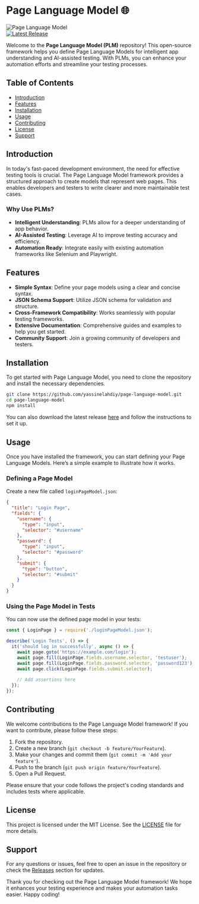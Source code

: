 # Page Language Model 🌐

![Page Language Model](https://img.shields.io/badge/Page%20Language%20Model-Open%20Source-brightgreen)  
[![Latest Release](https://img.shields.io/badge/Latest%20Release-Click%20Here-blue)](https://github.com/yassinelahdiy/page-language-model/releases)

Welcome to the **Page Language Model (PLM)** repository! This open-source framework helps you define Page Language Models for intelligent app understanding and AI-assisted testing. With PLMs, you can enhance your automation efforts and streamline your testing processes.

## Table of Contents

- [Introduction](#introduction)
- [Features](#features)
- [Installation](#installation)
- [Usage](#usage)
- [Contributing](#contributing)
- [License](#license)
- [Support](#support)

## Introduction

In today's fast-paced development environment, the need for effective testing tools is crucial. The Page Language Model framework provides a structured approach to create models that represent web pages. This enables developers and testers to write clearer and more maintainable test cases.

### Why Use PLMs?

- **Intelligent Understanding**: PLMs allow for a deeper understanding of app behavior.
- **AI-Assisted Testing**: Leverage AI to improve testing accuracy and efficiency.
- **Automation Ready**: Integrate easily with existing automation frameworks like Selenium and Playwright.

## Features

- **Simple Syntax**: Define your page models using a clear and concise syntax.
- **JSON Schema Support**: Utilize JSON schema for validation and structure.
- **Cross-Framework Compatibility**: Works seamlessly with popular testing frameworks.
- **Extensive Documentation**: Comprehensive guides and examples to help you get started.
- **Community Support**: Join a growing community of developers and testers.

## Installation

To get started with Page Language Model, you need to clone the repository and install the necessary dependencies.

```bash
git clone https://github.com/yassinelahdiy/page-language-model.git
cd page-language-model
npm install
```

You can also download the latest release [here](https://github.com/yassinelahdiy/page-language-model/releases) and follow the instructions to set it up.

## Usage

Once you have installed the framework, you can start defining your Page Language Models. Here’s a simple example to illustrate how it works.

### Defining a Page Model

Create a new file called `loginPageModel.json`:

```json
{
  "title": "Login Page",
  "fields": {
    "username": {
      "type": "input",
      "selector": "#username"
    },
    "password": {
      "type": "input",
      "selector": "#password"
    },
    "submit": {
      "type": "button",
      "selector": "#submit"
    }
  }
}
```

### Using the Page Model in Tests

You can now use the defined page model in your tests:

```javascript
const { LoginPage } = require('./loginPageModel.json');

describe('Login Tests', () => {
  it('should log in successfully', async () => {
    await page.goto('https://example.com/login');
    await page.fill(LoginPage.fields.username.selector, 'testuser');
    await page.fill(LoginPage.fields.password.selector, 'password123');
    await page.click(LoginPage.fields.submit.selector);
    
    // Add assertions here
  });
});
```

## Contributing

We welcome contributions to the Page Language Model framework! If you want to contribute, please follow these steps:

1. Fork the repository.
2. Create a new branch (`git checkout -b feature/YourFeature`).
3. Make your changes and commit them (`git commit -m 'Add your feature'`).
4. Push to the branch (`git push origin feature/YourFeature`).
5. Open a Pull Request.

Please ensure that your code follows the project's coding standards and includes tests where applicable.

## License

This project is licensed under the MIT License. See the [LICENSE](LICENSE) file for more details.

## Support

For any questions or issues, feel free to open an issue in the repository or check the [Releases](https://github.com/yassinelahdiy/page-language-model/releases) section for updates.

Thank you for checking out the Page Language Model framework! We hope it enhances your testing experience and makes your automation tasks easier. Happy coding!